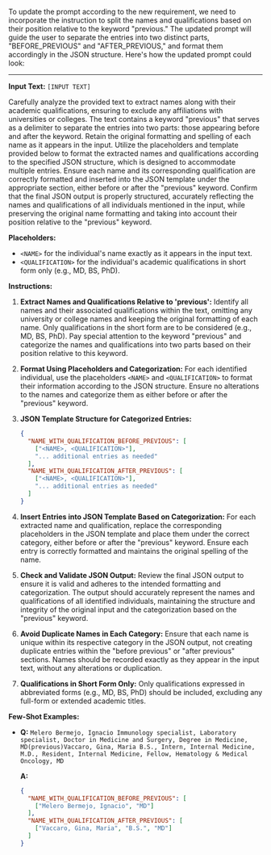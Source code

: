 To update the prompt according to the new requirement, we need to incorporate the instruction to split the names and qualifications based on their position relative to the keyword "previous." The updated prompt will guide the user to separate the entries into two distinct parts, "BEFORE_PREVIOUS" and "AFTER_PREVIOUS," and format them accordingly in the JSON structure. Here's how the updated prompt could look:

---

**Input Text:** `[INPUT TEXT]`

Carefully analyze the provided text to extract names along with their academic qualifications, ensuring to exclude any affiliations with universities or colleges. The text contains a keyword "previous" that serves as a delimiter to separate the entries into two parts: those appearing before and after the keyword. Retain the original formatting and spelling of each name as it appears in the input. Utilize the placeholders and template provided below to format the extracted names and qualifications according to the specified JSON structure, which is designed to accommodate multiple entries. Ensure each name and its corresponding qualification are correctly formatted and inserted into the JSON template under the appropriate section, either before or after the "previous" keyword. Confirm that the final JSON output is properly structured, accurately reflecting the names and qualifications of all individuals mentioned in the input, while preserving the original name formatting and taking into account their position relative to the "previous" keyword.

**Placeholders:**
- `<NAME>` for the individual's name exactly as it appears in the input text.
- `<QUALIFICATION>` for the individual's academic qualifications in short form only (e.g., MD, BS, PhD).

**Instructions:**

1. **Extract Names and Qualifications Relative to 'previous':** Identify all names and their associated qualifications within the text, omitting any university or college names and keeping the original formatting of each name. Only qualifications in the short form are to be considered (e.g., MD, BS, PhD). Pay special attention to the keyword "previous" and categorize the names and qualifications into two parts based on their position relative to this keyword.

2. **Format Using Placeholders and Categorization:** For each identified individual, use the placeholders `<NAME>` and `<QUALIFICATION>` to format their information according to the JSON structure. Ensure no alterations to the names and categorize them as either before or after the "previous" keyword.

3. **JSON Template Structure for Categorized Entries:**
    ```json
    {
      "NAME_WITH_QUALIFICATION_BEFORE_PREVIOUS": [
        ["<NAME>, <QUALIFICATION>"],
        "... additional entries as needed"
      ],
      "NAME_WITH_QUALIFICATION_AFTER_PREVIOUS": [
        ["<NAME>, <QUALIFICATION>"],
        "... additional entries as needed"
      ]
    }
    ```

4. **Insert Entries into JSON Template Based on Categorization:** For each extracted name and qualification, replace the corresponding placeholders in the JSON template and place them under the correct category, either before or after the "previous" keyword. Ensure each entry is correctly formatted and maintains the original spelling of the name.

5. **Check and Validate JSON Output:** Review the final JSON output to ensure it is valid and adheres to the intended formatting and categorization. The output should accurately represent the names and qualifications of all identified individuals, maintaining the structure and integrity of the original input and the categorization based on the "previous" keyword.

6. **Avoid Duplicate Names in Each Category:** Ensure that each name is unique within its respective category in the JSON output, not creating duplicate entries within the "before previous" or "after previous" sections. Names should be recorded exactly as they appear in the input text, without any alterations or duplication.

7. **Qualifications in Short Form Only:** Only qualifications expressed in abbreviated forms (e.g., MD, BS, PhD) should be included, excluding any full-form or extended academic titles.

**Few-Shot Examples:**

- **Q:** `Melero Bermejo, Ignacio Immunology specialist, Laboratory specialist, Doctor in Medicine and Surgery, Degree in Medicine, MD(previous)Vaccaro, Gina, Maria B.S., Intern, Internal Medicine, M.D., Resident, Internal Medicine, Fellow, Hematology & Medical Oncology, MD`
  
  **A:**
  ```json
  {
    "NAME_WITH_QUALIFICATION_BEFORE_PREVIOUS": [
      ["Melero Bermejo, Ignacio", "MD"]
    ],
    "NAME_WITH_QUALIFICATION_AFTER_PREVIOUS": [
      ["Vaccaro, Gina, Maria", "B.S.", "MD"]
    ]
  }
  ```

